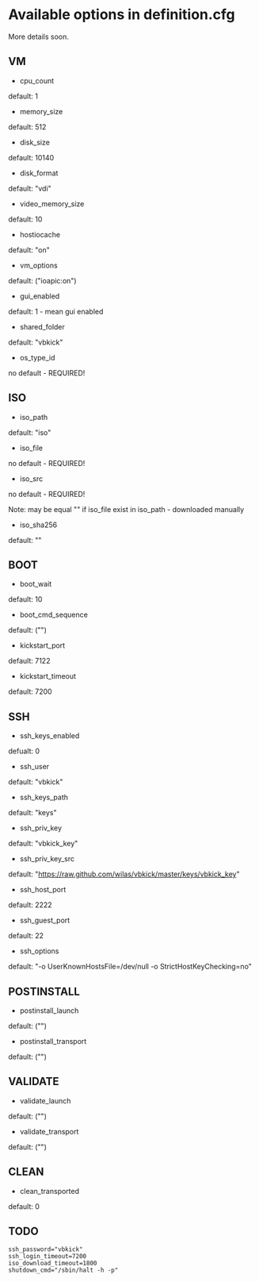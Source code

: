 # Available options in definition.cfg 

More details soon.

## VM

 - cpu_count

 default: 1

 - memory_size

 default: 512

 - disk_size

 default: 10140

 - disk_format

 default: "vdi"

 - video_memory_size

 default: 10

 - hostiocache

 default: "on"

 - vm_options

 default: ("ioapic:on")

 - gui_enabled

 default: 1 - mean gui enabled

 - shared_folder

 default: "vbkick"

 - os_type_id

 no default - REQUIRED!


## ISO

 - iso_path

 default: "iso"

 - iso_file

 no default - REQUIRED!

 - iso_src

 no default - REQUIRED! 

 Note: may be equal "" if iso_file exist in iso_path - downloaded manually

 - iso_sha256

 default: ""


## BOOT

 - boot_wait

 default: 10

 - boot_cmd_sequence

 default: ("")

 - kickstart_port

 default: 7122

 - kickstart_timeout

 default: 7200


## SSH

 - ssh_keys_enabled

 defualt: 0

 - ssh_user

 default: "vbkick"

 - ssh_keys_path

 default: "keys"

 - ssh_priv_key

 default: "vbkick_key"

 - ssh_priv_key_src

 default: "https://raw.github.com/wilas/vbkick/master/keys/vbkick_key"

 - ssh_host_port

 default: 2222

 - ssh_guest_port

 default: 22

 - ssh_options

 default: "-o UserKnownHostsFile=/dev/null -o StrictHostKeyChecking=no"


## POSTINSTALL

 - postinstall_launch

 default: ("")

 - postinstall_transport

 default: ("")


## VALIDATE

 - validate_launch

 default: ("")

 - validate_transport

 default: ("")


## CLEAN

 - clean_transported

 default: 0


## TODO

```
ssh_password="vbkick"
ssh_login_timeout=7200
iso_download_timeout=1800
shutdown_cmd="/sbin/halt -h -p"
```

